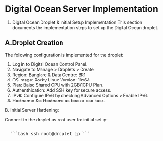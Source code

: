# Digital Ocean Server Implementation
  1. Digital Ocean Droplet & Initial Setup Implementation
This section documents the implementation steps to set up the Digital Ocean droplet.
## A.Droplet Creation
The following configuration is implemented for the droplet:
  1. Log in to Digital Ocean Control Panel.
  2. Navigate to Manage > Droplets > Create
  3. Region: Banglore & Data Centre: BR1
  4. OS Image: Rocky Linux Version: 10x64
  5. Plan: Baisc Shared CPU with 2GB/1CPU Plan.
  6. Authenthication: Add SSH key for secure access.
  7. IPv6: Configure IPv6 by checking Advanced Options > Enable IPv6.
  8. Hostname: Set Hostname as fossee-sso-task.



B. Initial Server Hardening:

Connect to the droplet as root user for initial setup:
<pre> 
  ```bash ssh root@droplet_ip ```
</pre>


